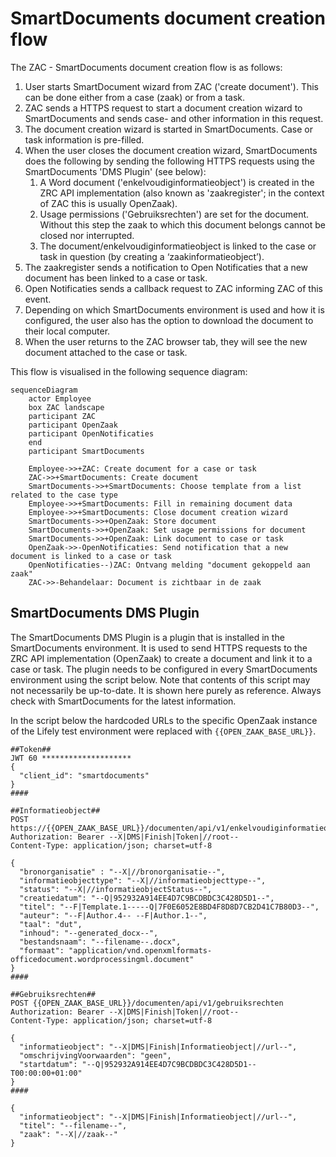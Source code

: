 # SmartDocuments document creation flow

The ZAC - SmartDocuments document creation flow is as follows:

1. User starts SmartDocument wizard from ZAC ('create document'). This can be done either from a case (zaak) or from a task.
2. ZAC sends a HTTPS request to start a document creation wizard to SmartDocuments and sends case- and other information in this request.
3. The document creation wizard is started in SmartDocuments. Case or task information is pre-filled.
4. When the user closes the document creation wizard, SmartDocuments does the following by sending the following HTTPS requests using the SmartDocuments 'DMS Plugin' (see below):
    1. A Word document ('enkelvoudiginformatieobject') is created in the ZRC API implementation (also known as 'zaakregister'; in the context of ZAC this is usually OpenZaak).
    2. Usage permissions ('Gebruiksrechten') are set for the document. Without this step the zaak to which this document belongs cannot be closed nor interrupted.  
    3. The document/enkelvoudiginformatieobject is linked to the case or task in question (by creating a ‘zaakinformatieobject’).
5. The zaakregister sends a notification to Open Notificaties that a new document has been linked to a case or task.
6. Open Notificaties sends a callback request to ZAC informing ZAC of this event.
7. Depending on which SmartDocuments environment is used and how it is configured, the user also has the option to download the document to their local computer.
8. When the user returns to the ZAC browser tab, they will see the new document attached to the case or task.

This flow is visualised in the following sequence diagram:

```mermaid
sequenceDiagram
    actor Employee
    box ZAC landscape
    participant ZAC
    participant OpenZaak
    participant OpenNotificaties
    end
    participant SmartDocuments

    Employee->>+ZAC: Create document for a case or task
    ZAC->>+SmartDocuments: Create document
    SmartDocuments->>+SmartDocuments: Choose template from a list related to the case type
    Employee->>+SmartDocuments: Fill in remaining document data
    Employee->>+SmartDocuments: Close document creation wizard
    SmartDocuments->>+OpenZaak: Store document
    SmartDocuments->>+OpenZaak: Set usage permissions for document
    SmartDocuments->>+OpenZaak: Link document to case or task
    OpenZaak->>-OpenNotificaties: Send notification that a new document is linked to a case or task
    OpenNotificaties--)ZAC: Ontvang melding "document gekoppeld aan zaak"
    ZAC->>-Behandelaar: Document is zichtbaar in de zaak
```

## SmartDocuments DMS Plugin

The SmartDocuments DMS Plugin is a plugin that is installed in the SmartDocuments environment. 
It is used to send HTTPS requests to the ZRC API implementation (OpenZaak) to create a document and link it to a case or task. 
The plugin needs to be configured in every SmartDocuments environment using the script below. 
Note that contents of this script may not necessarily be up-to-date. It is shown here purely as reference. 
Always check with SmartDocuments for the latest information.

In the script below the hardcoded URLs to the specific OpenZaak instance of the Lifely test environment were replaced with `{{OPEN_ZAAK_BASE_URL}}`. 

```
##Token##
JWT 60 ********************
{
  "client_id": "smartdocuments"
}
####

##Informatieobject##
POST https://{{OPEN_ZAAK_BASE_URL}}/documenten/api/v1/enkelvoudiginformatieobjecten
Authorization: Bearer --X|DMS|Finish|Token|//root--
Content-Type: application/json; charset=utf-8

{
  "bronorganisatie" : "--X|//bronorganisatie--",
  "informatieobjecttype": "--X|//informatieobjecttype--",
  "status": "--X|//informatieobjectStatus--",
  "creatiedatum": "--Q|952932A914EE4D7C9BCDBDC3C428D5D1--",
  "titel": "--F|Template.1-----Q|7F0E6052E8BD4F8D8D7CB2D41C7B80D3--",
  "auteur": "--F|Author.4-- --F|Author.1--",
  "taal": "dut",
  "inhoud": "--generated_docx--",
  "bestandsnaam": "--filename--.docx",
  "formaat": "application/vnd.openxmlformats-officedocument.wordprocessingml.document"
}
####

##Gebruiksrechten##
POST {{OPEN_ZAAK_BASE_URL}}/documenten/api/v1/gebruiksrechten
Authorization: Bearer --X|DMS|Finish|Token|//root--
Content-Type: application/json; charset=utf-8

{
  "informatieobject": "--X|DMS|Finish|Informatieobject|//url--",
  "omschrijvingVoorwaarden": "geen",
  "startdatum": "--Q|952932A914EE4D7C9BCDBDC3C428D5D1--T00:00:00+01:00"
}
####

{
  "informatieobject": "--X|DMS|Finish|Informatieobject|//url--",
  "titel": "--filename--",
  "zaak": "--X|//zaak--"
}

```
